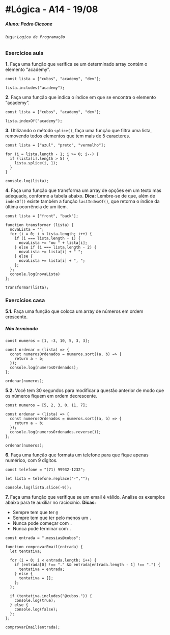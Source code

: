 # #Lógica - A14 - 19/08

##### Aluno: Pedro Ciccone
###### tags: `Logica de Programação`

### Exercícios aula

**1.** Faça uma função que verifica se um determinado array contém o elemento “academy”.
``` javascript=
const lista = ["cubos", "academy", "dev"];

lista.includes("academy");

```
**2.** Faça uma função que indica o índice em que se encontra o elemento “academy”.
``` javascript=
const lista = ["cubos", "academy", "dev"];

lista.indexOf("academy");
```
**3.** Utilizando o método `splice()`, faça uma função que filtra uma lista, removendo todos elementos que tem mais de 5 caracteres.
``` javascript=
const lista = ["azul", "preto", "vermelho"];

for (i = lista.length - 1; i >= 0; i--) {
  if (lista[i].length > 5) {
    lista.splice(i, 1);
  }
}

console.log(lista);
```
**4.** Faça uma função que transforma um array de opções em um texto mas adequado, conforme a tabela abaixo.
**Dica:** Lembre-se de que, além de `indexOf()` existe também a função `lastIndexOf()`, que retorna o índice da última ocorrência de um item.
``` javascript=
const lista = ["front", "back"];

function transformar (lista) {
  novaLista = "";
  for (i = 0; i < lista.length; i++) {
    if (i === lista.length - 1) {
      novaLista += "ou " + lista[i];
    } else if (i === lista.length - 2) {
      novaLista += lista[i] + " ";
    } else {
      novaLista += lista[i] + ", ";
    };
  };
  console.log(novaLista)
};

transformar(lista);
```

### Exercícios casa

**5.1.** Faça uma função que coloca um array de números em ordem crescente.
##### Não terminado
``` javascript=
const numeros = [1, -3, 10, 5, 3, 3];

const ordenar = (lista) => {
  const numerosOrdenados = numeros.sort((a, b) => {
    return a - b;
  }); 
  console.log(numerosOrdenados);
};

ordenar(numeros);
```
**5.2.** Você tem 30 segundos para modificar a questão anterior de modo que os números fiquem em ordem decrescente.
``` javascript=
const numeros = [5, 2, 3, 0, 11, 7];

const ordenar = (lista) => {
  const numerosOrdenados = numeros.sort((a, b) => {
    return a - b;
  }); 
  console.log(numerosOrdenados.reverse());
};

ordenar(numeros);
```
**6.** Faça uma função que formata um telefone para que fique apenas numérico, com 9 dígitos.
``` javascript=
const telefone = "(71) 99932-1232";

let lista = telefone.replace("-","");

console.log(lista.slice(-9));
```
**7.** Faça uma função que verifique se um email é válido. Analise os exemplos abaixo para te auxiliar no raciocínio.
**Dicas:**
* Sempre tem que ter `@`
* Sempre tem que ter pelo menos um `.`
* Nunca pode começar com `.`
* Nunca pode terminar com `.`
``` javascript=
const entrada = ".messias@cubos";

function comprovarEmail(entrada) {
  let tentativa;

  for (i = 0; i < entrada.length; i++) {
    if (entrada[0] !== "." && entrada[entrada.length - 1] !== ".") {
      tentativa = entrada;
    } else {
      tentativa = [];
    };
  };

  if (tentativa.includes("@cubos.")) {
    console.log(true);
  } else {
    console.log(false);
  };
};

comprovarEmail(entrada);
```